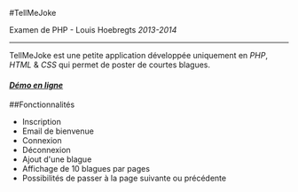 #TellMeJoke

Examen de PHP - Louis Hoebregts _2013-2014_

-----------------

TellMeJoke est une petite application développée uniquement en *PHP*, *HTML* & *CSS* qui permet de poster de courtes blagues.


#### *[Démo en ligne](http://mamboleoo.be/tfe/php/)*


##Fonctionnalités

* Inscription
* Email de bienvenue
* Connexion
* Déconnexion
* Ajout d'une blague
* Affichage de 10 blagues par pages
* Possibilités de passer à la page suivante ou précédente
